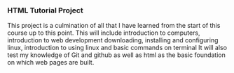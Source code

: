 ### HTML Tutorial Project
This project is a culmination of all that I have learned from the start of this course up to this point.
This will include
introduction to computers, 
introduction to web development 
downloading, installing and configuring linux, 
introduction to using linux and basic commands on terminal 
It will also test my knowledge of Git and github as well as html as the basic foundation on which web pages are built. 